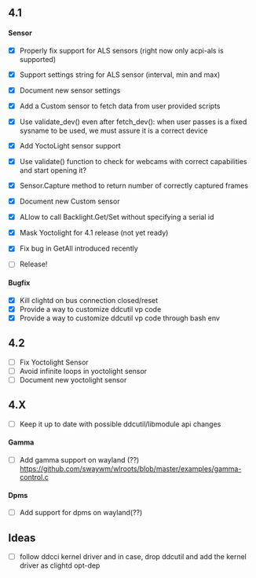 ## 4.1

#### Sensor

- [x] Properly fix support for ALS sensors (right now only acpi-als is supported)
- [x] Support settings string for ALS sensor (interval, min and max)
- [x] Document new sensor settings
- [x] Add a Custom sensor to fetch data from user provided scripts
- [x] Use validate_dev() even after fetch_dev(): when user passes is a fixed sysname to be used, we must assure it is a correct device
- [x] Add YoctoLight sensor support
- [x] Use validate() function to check for webcams with correct capabilities and start opening it?

- [x] Sensor.Capture method to return number of correctly captured frames

- [x] Document new Custom sensor

- [x] ALlow to call Backlight.Get/Set without specifying a serial id

- [x] Mask Yoctolight for 4.1 release (not yet ready)

- [x] Fix bug in GetAll introduced recently

- [ ] Release!

#### Bugfix

- [x] Kill clightd on bus connection closed/reset
- [x] Provide a way to customize ddcutil vp code
- [x] Provide a way to customize ddcutil vp code through bash env

## 4.2

- [ ] Fix Yoctolight Sensor
- [ ] Avoid infinite loops in yoctolight sensor
- [ ] Document new yoctolight sensor

## 4.X
- [ ] Keep it up to date with possible ddcutil/libmodule api changes

#### Gamma
- [ ] Add gamma support on wayland (??)
https://github.com/swaywm/wlroots/blob/master/examples/gamma-control.c

#### Dpms
- [ ] Add support for dpms on wayland(??)

## Ideas
- [ ] follow ddcci kernel driver and in case, drop ddcutil and add the kernel driver as clightd opt-dep
